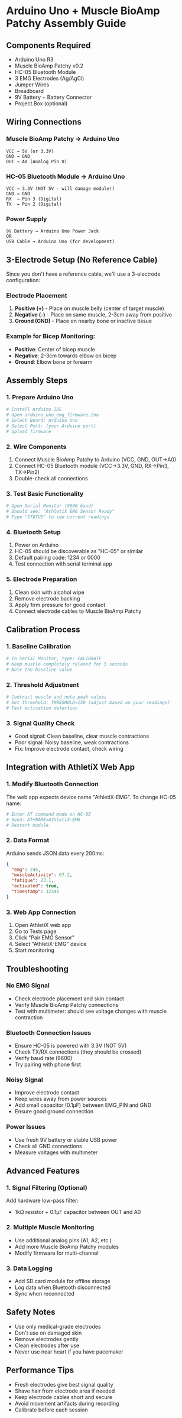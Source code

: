 # Arduino Uno + Muscle BioAmp Patchy Assembly Guide

## Components Required
- Arduino Uno R3
- Muscle BioAmp Patchy v0.2
- HC-05 Bluetooth Module
- 3 EMG Electrodes (Ag/AgCl)
- Jumper Wires
- Breadboard
- 9V Battery + Battery Connector
- Project Box (optional)

## Wiring Connections

### Muscle BioAmp Patchy → Arduino Uno
```
VCC → 5V (or 3.3V)
GND → GND
OUT → A0 (Analog Pin 0)
```

### HC-05 Bluetooth Module → Arduino Uno
```
VCC → 3.3V (NOT 5V - will damage module!)
GND → GND
RX  → Pin 3 (Digital)
TX  → Pin 2 (Digital)
```

### Power Supply
```
9V Battery → Arduino Uno Power Jack
OR
USB Cable → Arduino Uno (for development)
```

## 3-Electrode Setup (No Reference Cable)

Since you don't have a reference cable, we'll use a 3-electrode configuration:

### Electrode Placement
1. **Positive (+)** - Place on muscle belly (center of target muscle)
2. **Negative (-)** - Place on same muscle, 2-3cm away from positive
3. **Ground (GND)** - Place on nearby bone or inactive tissue

### Example for Bicep Monitoring:
- **Positive**: Center of bicep muscle
- **Negative**: 2-3cm towards elbow on bicep
- **Ground**: Elbow bone or forearm

## Assembly Steps

### 1. Prepare Arduino Uno
```bash
# Install Arduino IDE
# Open arduino_uno_emg_firmware.ino
# Select Board: Arduino Uno
# Select Port: (your Arduino port)
# Upload firmware
```

### 2. Wire Components
1. Connect Muscle BioAmp Patchy to Arduino (VCC, GND, OUT→A0)
2. Connect HC-05 Bluetooth module (VCC→3.3V, GND, RX→Pin3, TX→Pin2)
3. Double-check all connections

### 3. Test Basic Functionality
```bash
# Open Serial Monitor (9600 baud)
# Should see: "AthletiX EMG Sensor Ready"
# Type "STATUS" to see current readings
```

### 4. Bluetooth Setup
1. Power on Arduino
2. HC-05 should be discoverable as "HC-05" or similar
3. Default pairing code: 1234 or 0000
4. Test connection with serial terminal app

### 5. Electrode Preparation
1. Clean skin with alcohol wipe
2. Remove electrode backing
3. Apply firm pressure for good contact
4. Connect electrode cables to Muscle BioAmp Patchy

## Calibration Process

### 1. Baseline Calibration
```bash
# In Serial Monitor, type: CALIBRATE
# Keep muscle completely relaxed for 5 seconds
# Note the baseline value
```

### 2. Threshold Adjustment
```bash
# Contract muscle and note peak values
# Set threshold: THRESHOLD=150 (adjust based on your readings)
# Test activation detection
```

### 3. Signal Quality Check
- Good signal: Clean baseline, clear muscle contractions
- Poor signal: Noisy baseline, weak contractions
- Fix: Improve electrode contact, check wiring

## Integration with AthletiX Web App

### 1. Modify Bluetooth Connection
The web app expects device name "AthletiX-EMG". To change HC-05 name:

```bash
# Enter AT command mode on HC-05
# Send: AT+NAME=AthletiX-EMG
# Restart module
```

### 2. Data Format
Arduino sends JSON data every 200ms:
```json
{
  "emg": 245,
  "muscleActivity": 67.2,
  "fatigue": 23.1,
  "activated": true,
  "timestamp": 12345
}
```

### 3. Web App Connection
1. Open AthletiX web app
2. Go to Tests page
3. Click "Pair EMG Sensor"
4. Select "AthletiX-EMG" device
5. Start monitoring

## Troubleshooting

### No EMG Signal
- Check electrode placement and skin contact
- Verify Muscle BioAmp Patchy connections
- Test with multimeter: should see voltage changes with muscle contraction

### Bluetooth Connection Issues
- Ensure HC-05 is powered with 3.3V (NOT 5V)
- Check TX/RX connections (they should be crossed)
- Verify baud rate (9600)
- Try pairing with phone first

### Noisy Signal
- Improve electrode contact
- Keep wires away from power sources
- Add small capacitor (0.1µF) between EMG_PIN and GND
- Ensure good ground connection

### Power Issues
- Use fresh 9V battery or stable USB power
- Check all GND connections
- Measure voltages with multimeter

## Advanced Features

### 1. Signal Filtering (Optional)
Add hardware low-pass filter:
- 1kΩ resistor + 0.1µF capacitor between OUT and A0

### 2. Multiple Muscle Monitoring
- Use additional analog pins (A1, A2, etc.)
- Add more Muscle BioAmp Patchy modules
- Modify firmware for multi-channel

### 3. Data Logging
- Add SD card module for offline storage
- Log data when Bluetooth disconnected
- Sync when reconnected

## Safety Notes
- Use only medical-grade electrodes
- Don't use on damaged skin
- Remove electrodes gently
- Clean electrodes after use
- Never use near heart if you have pacemaker

## Performance Tips
- Fresh electrodes give best signal quality
- Shave hair from electrode area if needed
- Keep electrode cables short and secure
- Avoid movement artifacts during recording
- Calibrate before each session